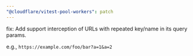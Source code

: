 ```yaml
---
"@cloudflare/vitest-pool-workers": patch
---
```


fix: Add support interception of URLs with repeated key/name in its query params.

e.g., `https://example.com/foo/bar?a=1&a=2`
